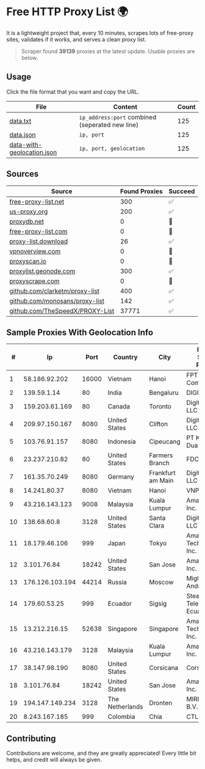 
# Free HTTP Proxy List 🌍

It is a lightweight project that, every 10 minutes, scrapes lots of free-proxy sites, validates if it works, and serves a clean proxy list.


> Scraper found **39139** proxies at the latest update. Usable proxies are below.

## Usage

Click the file format that you want and copy the URL.


|File|Content|Count|
|----|-------|-----|
|[data.txt](https://raw.githubusercontent.com/themiralay/Proxy-List-World/master/data.txt)|`ip_address:port` combined (seperated new line)|125|
|[data.json](https://raw.githubusercontent.com/themiralay/Proxy-List-World/master/data.json)|`ip, port`|125|
|[data-with-geolocation.json](https://raw.githubusercontent.com/themiralay/Proxy-List-World/master/data-with-geolocation.json)|`ip, port, geolocation`|125|

## Sources

|Source|Found Proxies|Succeed|
|------|-------------|-------|
|[free-proxy-list.net](https://free-proxy-list.net)|300|✅|
|[us-proxy.org](https://www.us-proxy.org)|200|✅|
|[proxydb.net](http://proxydb.net)|0|🚫|
|[free-proxy-list.com](https://free-proxy-list.com/?page=&port=&type%5B%5D=http&type%5B%5D=https&up_time=0&search=Search)|0|🚫|
|[proxy-list.download](https://www.proxy-list.download/HTTP)|26|✅|
|[vpnoverview.com](https://vpnoverview.com/privacy/anonymous-browsing/free-proxy-servers)|0|🚫|
|[proxyscan.io](https://www.proxyscan.io)|0|🚫|
|[proxylist.geonode.com](https://proxylist.geonode.com/api/proxy-list?limit=300&page=1&sort_by=lastChecked&sort_type=desc&protocols=http,https)|300|✅|
|[proxyscrape.com](https://api.proxyscrape.com/v2/?request=displayproxies&protocol=http&timeout=10000&country=all&ssl=all&anonymity=all)|0|🚫|
|[github.com/clarketm/proxy-list](https://raw.githubusercontent.com/clarketm/proxy-list/master/proxy-list-raw.txt)|400|✅|
|[github.com/monosans/proxy-list](https://raw.githubusercontent.com/monosans/proxy-list/main/proxies/http.txt)|142|✅|
|[github.com/TheSpeedX/PROXY-List](https://raw.githubusercontent.com/TheSpeedX/PROXY-List/master/http.txt)|37771|✅|


## Sample Proxies With Geolocation Info

|#|Ip|Port|Country|City|Internet Service Provider|
|-|--|----|-------|----|-------------------------|
|1|58.186.92.202|16000|Vietnam|Hanoi|FPT Telecom Company|
|2|139.59.1.14|80|India|Bengaluru|DIGITALOCEAN|
|3|159.203.61.169|80|Canada|Toronto|DigitalOcean, LLC|
|4|209.97.150.167|8080|United States|Clifton|DigitalOcean, LLC|
|5|103.76.91.157|8080|Indonesia|Cipeucang|PT Kampung Dua Net|
|6|23.237.210.82|80|United States|Farmers Branch|FDCservers.net|
|7|161.35.70.249|8080|Germany|Frankfurt am Main|DigitalOcean, LLC|
|8|14.241.80.37|8080|Vietnam|Hanoi|VNPT|
|9|43.216.143.123|9008|Malaysia|Kuala Lumpur|Amazon.com, Inc.|
|10|138.68.60.8|3128|United States|Santa Clara|DigitalOcean, LLC|
|11|18.179.46.106|999|Japan|Tokyo|Amazon Technologies Inc.|
|12|3.101.76.84|18242|United States|San Jose|Amazon.com, Inc.|
|13|176.126.103.194|44214|Russia|Moscow|Miglovets Egor Andreevich|
|14|179.60.53.25|999|Ecuador|Sigsig|Stealth Telecom del Ecuador|
|15|13.212.216.15|52638|Singapore|Singapore|Amazon Technologies Inc.|
|16|43.216.143.179|3128|Malaysia|Kuala Lumpur|Amazon.com, Inc.|
|17|38.147.98.190|8080|United States|Corsicana|Corsicana ISD|
|18|3.101.76.84|18242|United States|San Jose|Amazon.com, Inc.|
|19|194.147.149.234|3128|The Netherlands|Dronten|MIRhosting B.V.|
|20|8.243.167.185|999|Colombia|Chía|CTL Colombia|



## Contributing

Contributions are welcome, and they are greatly appreciated! Every
little bit helps, and credit will always be given.

